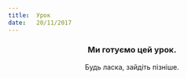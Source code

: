 ```yaml
---
title:  Урок
date:   20/11/2017
---
```


### <center>Ми готуємо цей урок.</center>
<center>Будь ласка, зайдіть пізніше.</center>